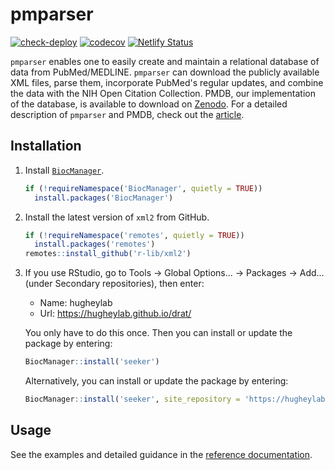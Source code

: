 # pmparser

[![check-deploy](https://github.com/hugheylab/pmparser/workflows/check-deploy/badge.svg)](https://github.com/hugheylab/pmparser/actions)
[![codecov](https://codecov.io/gh/hugheylab/pmparser/branch/master/graph/badge.svg)](https://codecov.io/gh/hugheylab/pmparser)
[![Netlify Status](https://api.netlify.com/api/v1/badges/865d8ac1-54df-47ee-ae71-f3f0226f324d/deploy-status)](https://app.netlify.com/sites/zealous-raman-c627d3/deploys)

`pmparser` enables one to easily create and maintain a relational database of data from PubMed/MEDLINE. `pmparser` can download the publicly available XML files, parse them, incorporate PubMed's regular updates, and combine the data with the NIH Open Citation Collection. PMDB, our implementation of the database, is available to download on [Zenodo](https://doi.org/10.5281/zenodo.4008109). For a detailed description of `pmparser` and PMDB, check out the [article](https://doi.org/10.7717/peerj.11071).

## Installation

1. Install [`BiocManager`](https://cran.r-project.org/package=BiocManager).

    ```r
    if (!requireNamespace('BiocManager', quietly = TRUE))
      install.packages('BiocManager')
    ```

1. Install the latest version of `xml2` from GitHub.

    ```r
    if (!requireNamespace('remotes', quietly = TRUE))
      install.packages('remotes')
    remotes::install_github('r-lib/xml2')
    ```

1. If you use RStudio, go to Tools → Global Options... → Packages → Add... (under Secondary repositories), then enter:

    - Name: hugheylab
    - Url: https://hugheylab.github.io/drat/

    You only have to do this once. Then you can install or update the package by entering:

    ```r
    BiocManager::install('seeker')
    ```

    Alternatively, you can install or update the package by entering:

    ```r
    BiocManager::install('seeker', site_repository = 'https://hugheylab.github.io/drat/')
    ```

## Usage

See the examples and detailed guidance in the [reference documentation](https://pmparser.hugheylab.org/reference/index.html).

